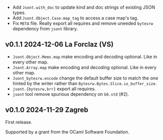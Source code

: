 
- Add `Jsont.with_doc` to update kind and doc strings of existing JSON
  types.
- Add `Jsont.Object.Case.map_tag` to access a case map's tag.
- Fix `META` file. Really export all requires and
  remove uneeded `bytesrw` dependency from `jsont` library.

v0.1.1 2024-12-06 La Forclaz (VS)
---------------------------------

- `Jsont.Object.Mems.map` make encoding and decoding optional. Like
   in every other map.
- `Jsont.Array.map` make encoding and decoding optional. Like
   in every other map.
- `Jsont_bytesrw.encode` change the default buffer size
  to match the one hinted by the writer rather than
  `Bytesrw.Bytes.Slice.io_buffer_size`.
- `jsont.{bytesrw,brr}` export all requires.
- `jsont` tool remove spurious dependency on `b0.std` (#2).

v0.1.0 2024-11-29 Zagreb
------------------------

First release.

Supported by a grant from the OCaml Software Foundation.

